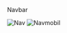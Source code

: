 Navbar

![Nav](https://user-images.githubusercontent.com/66250856/97890532-ee14b380-1d2d-11eb-947f-bdb9d9090090.png)
![Navmobil](https://user-images.githubusercontent.com/66250856/97890541-f0770d80-1d2d-11eb-81cf-00bef9ec8e17.png)
